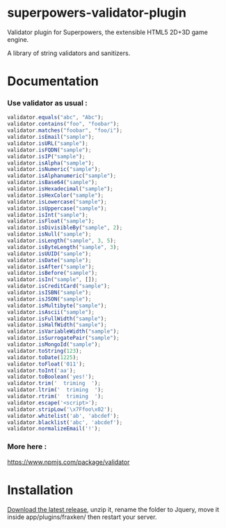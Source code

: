 # superpowers-validator-plugin
Validator plugin for Superpowers, the extensible HTML5 2D+3D game engine.

A library of string validators and sanitizers.

# Documentation

### Use validator as usual : 

```javascript
validator.equals("abc", "Abc");
validator.contains("foo", "foobar");
validator.matches("foobar", "foo/i");
validator.isEmail("sample");
validator.isURL("sample");
validator.isFQDN("sample");
validator.isIP("sample");
validator.isAlpha("sample");
validator.isNumeric("sample");
validator.isAlphanumeric("sample");
validator.isBase64("sample");
validator.isHexadecimal("sample");
validator.isHexColor("sample");
validator.isLowercase("sample");
validator.isUppercase("sample");
validator.isInt("sample");
validator.isFloat("sample");
validator.isDivisibleBy("sample", 2);
validator.isNull("sample");
validator.isLength("sample", 3, 5);
validator.isByteLength("sample", 3);
validator.isUUID("sample");
validator.isDate("sample");
validator.isAfter("sample");
validator.isBefore("sample");
validator.isIn("sample", []);
validator.isCreditCard("sample");
validator.isISBN("sample");
validator.isJSON("sample");
validator.isMultibyte("sample");
validator.isAscii("sample");
validator.isFullWidth("sample");
validator.isHalfWidth("sample");
validator.isVariableWidth("sample");
validator.isSurrogatePair("sample");
validator.isMongoId("sample");
validator.toString(123);
validator.toDate(1225);
validator.toFloat('011');
validator.toInt('aa');
validator.toBoolean('yes!');
validator.trim('  triming  ');
validator.ltrim('  triming  ');
validator.rtrim('  triming  ');
validator.escape('<script>');
validator.stripLow('\x7Ffoo\x02');
validator.whitelist('ab', 'abcdef');
validator.blacklist('abc', 'abcdef');
validator.normalizeEmail('!');
```

### More here : 

https://www.npmjs.com/package/validator

# Installation 

[Download the latest release](https://github.com/fraxken/superpowers-validator-plugin/archive/master.zip), unzip it, rename the folder to Jquery, move it inside app/plugins/fraxken/ then restart your server.
